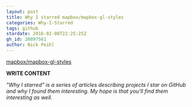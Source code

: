 ```yaml
---
layout: post
title: Why I starred mapbox/mapbox-gl-styles
categories: Why-I-Starred
tags: github
stardate: 2016-02-08T22:25:25Z
gh_id: 20897561
author: Nick Peihl
---
```


[mapbox/mapbox-gl-styles](star.repo.html_url)

**WRITE CONTENT**

*"Why I starred" is a series of articles describing projects I star on GitHub and why I found them interesting. My hope is that you'll find them interesting as well.*

